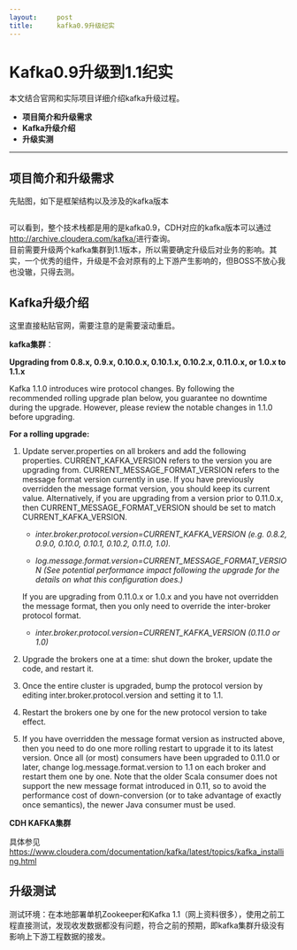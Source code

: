 ```yaml
---
layout:     post
title:      kafka0.9升级纪实
---
```

<div id="article_content" class="article_content clearfix csdn-tracking-statistics" data-pid="blog" data-mod="popu_307" data-dsm="post">
								            <div id="content_views" class="markdown_views prism-atom-one-dark">
							<!-- flowchart 箭头图标 勿删 -->
							<svg xmlns="http://www.w3.org/2000/svg" style="display: none;"><path stroke-linecap="round" d="M5,0 0,2.5 5,5z" id="raphael-marker-block" style="-webkit-tap-highlight-color: rgba(0, 0, 0, 0);"></path></svg>
							<h1 id="kafka09升级到11纪实">Kafka0.9升级到1.1纪实</h1>

<p>本文结合官网和实际项目详细介绍kafka升级过程。</p>

<ul>
<li><strong>项目简介和升级需求</strong></li>
<li><strong>Kafka升级介绍</strong></li>
<li><strong>升级实测</strong></li>
</ul>

<hr>



<h2 id="项目简介和升级需求">项目简介和升级需求</h2>

<p>先贴图，如下是框架结构以及涉及的kafka版本</p>

<p><img src="https://i.imgur.com/cokg4Ri.png" alt="" title=""></p>

<p>可以看到，整个技术栈都是用的是kafka0.9，CDH对应的kafka版本可以通过<a href="http://archive.cloudera.com/kafka/" rel="nofollow" title="CDH-kafka版本对应">http://archive.cloudera.com/kafka/</a>进行查询。 <br>
目前需要升级两个kafka集群到1.1版本，所以需要确定升级后对业务的影响。其实，一个优秀的组件，升级是不会对原有的上下游产生影响的，但BOSS不放心我也没辙，只得去测。</p>



<h2 id="kafka升级介绍">Kafka升级介绍</h2>

<p>这里直接粘贴官网，需要注意的是需要滚动重启。</p>

<p><strong>kafka集群</strong>：</p>

<p><strong>Upgrading from 0.8.x, 0.9.x, 0.10.0.x, 0.10.1.x, 0.10.2.x, 0.11.0.x, or 1.0.x to 1.1.x</strong></p>

<p>Kafka 1.1.0 introduces wire protocol changes. By following the recommended rolling upgrade plan below, you guarantee no downtime during the upgrade. However, please review the notable changes in 1.1.0 before upgrading.</p>

<p><strong>For a rolling upgrade:</strong></p>

<ol>
<li><p>Update server.properties on all brokers and add the following properties. CURRENT_KAFKA_VERSION refers to the version you are upgrading from. CURRENT_MESSAGE_FORMAT_VERSION refers to the message format version currently in use. If you have previously overridden the message format version, you should keep its current value. Alternatively, if you are upgrading from a version prior to 0.11.0.x, then CURRENT_MESSAGE_FORMAT_VERSION should be set to match CURRENT_KAFKA_VERSION.</p>

<ul><li><p><em>inter.broker.protocol.version=CURRENT_KAFKA_VERSION (e.g. 0.8.2, 0.9.0, 0.10.0, 0.10.1, 0.10.2, 0.11.0, 1.0).</em></p></li>
<li><p><em>log.message.format.version=CURRENT_MESSAGE_FORMAT_VERSION (See potential performance impact following the upgrade for the details on what this configuration does.)</em></p></li></ul>

<p>If you are upgrading from 0.11.0.x or 1.0.x and you have not overridden the message format, then you only need to override the inter-broker protocol format.</p>

<ul><li><em>inter.broker.protocol.version=CURRENT_KAFKA_VERSION (0.11.0 or 1.0)</em></li></ul></li>
<li><p>Upgrade the brokers one at a time: shut down the broker, update the code, and restart it.</p></li>
<li><p>Once the entire cluster is upgraded, bump the protocol version by editing inter.broker.protocol.version and setting it to 1.1.</p></li>
<li><p>Restart the brokers one by one for the new protocol version to take effect.</p></li>
<li><p>If you have overridden the message format version as instructed above, then you need to do one more rolling restart to upgrade it to its latest version. Once all (or most) consumers have been upgraded to 0.11.0 or later, change log.message.format.version to 1.1 on each broker and restart them one by one. Note that the older Scala consumer does not support the new message format introduced in 0.11, so to avoid the performance cost of down-conversion (or to take advantage of exactly once semantics), the newer Java consumer must be used.</p></li>
</ol>

<p><strong>CDH KAFKA集群</strong></p>

<p>具体参见<a href="https://www.cloudera.com/documentation/kafka/latest/topics/kafka_installing.html" rel="nofollow" title="kafka CDH上安装和升级">https://www.cloudera.com/documentation/kafka/latest/topics/kafka_installing.html</a></p>



<h2 id="升级测试">升级测试</h2>

<p>测试环境：在本地部署单机Zookeeper和Kafka 1.1（网上资料很多），使用之前工程直接测试，发现收发数据都没有问题，符合之前的预期，即kafka集群升级没有影响上下游工程数据的接发。</p>            </div>
						<link href="https://csdnimg.cn/release/phoenix/mdeditor/markdown_views-9e5741c4b9.css" rel="stylesheet">
                </div>